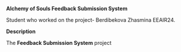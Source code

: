 **Alchemy of Souls Feedback Submission System**

Student who worked on the project- Berdibekova Zhasmina EEAIR24.


**Description**

The **Feedback Submission System** project 





